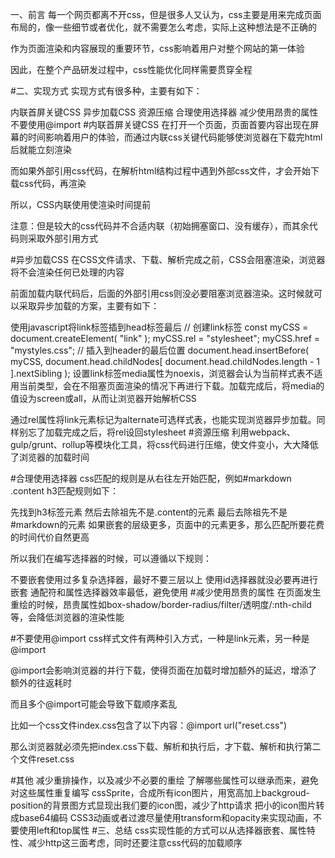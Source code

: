 一、前言
每一个网页都离不开css，但是很多人又认为，css主要是用来完成页面布局的，像一些细节或者优化，就不需要怎么考虑，实际上这种想法是不正确的

作为页面渲染和内容展现的重要环节，css影响着用户对整个网站的第一体验

因此，在整个产品研发过程中，css性能优化同样需要贯穿全程

#二、实现方式
实现方式有很多种，主要有如下：

内联首屏关键CSS
异步加载CSS
资源压缩
合理使用选择器
减少使用昂贵的属性
不要使用@import
#内联首屏关键CSS
在打开一个页面，页面首要内容出现在屏幕的时间影响着用户的体验，而通过内联css关键代码能够使浏览器在下载完html后就能立刻渲染

而如果外部引用css代码，在解析html结构过程中遇到外部css文件，才会开始下载css代码，再渲染

所以，CSS内联使用使渲染时间提前

注意：但是较大的css代码并不合适内联（初始拥塞窗口、没有缓存），而其余代码则采取外部引用方式

#异步加载CSS
在CSS文件请求、下载、解析完成之前，CSS会阻塞渲染，浏览器将不会渲染任何已处理的内容

前面加载内联代码后，后面的外部引用css则没必要阻塞浏览器渲染。这时候就可以采取异步加载的方案，主要有如下：

使用javascript将link标签插到head标签最后
// 创建link标签
const myCSS = document.createElement( "link" );
myCSS.rel = "stylesheet";
myCSS.href = "mystyles.css";
// 插入到header的最后位置
document.head.insertBefore( myCSS, document.head.childNodes[ document.head.childNodes.length - 1 ].nextSibling );
设置link标签media属性为noexis，浏览器会认为当前样式表不适用当前类型，会在不阻塞页面渲染的情况下再进行下载。加载完成后，将media的值设为screen或all，从而让浏览器开始解析CSS
<link rel="stylesheet" href="mystyles.css" media="noexist" onload="this.media='all'">
通过rel属性将link元素标记为alternate可选样式表，也能实现浏览器异步加载。同样别忘了加载完成之后，将rel设回stylesheet
<link rel="alternate stylesheet" href="mystyles.css" onload="this.rel='stylesheet'">
#资源压缩
利用webpack、gulp/grunt、rollup等模块化工具，将css代码进行压缩，使文件变小，大大降低了浏览器的加载时间

#合理使用选择器
css匹配的规则是从右往左开始匹配，例如#markdown .content h3匹配规则如下：

先找到h3标签元素
然后去除祖先不是.content的元素
最后去除祖先不是#markdown的元素
如果嵌套的层级更多，页面中的元素更多，那么匹配所要花费的时间代价自然更高

所以我们在编写选择器的时候，可以遵循以下规则：

不要嵌套使用过多复杂选择器，最好不要三层以上
使用id选择器就没必要再进行嵌套
通配符和属性选择器效率最低，避免使用
#减少使用昂贵的属性
在页面发生重绘的时候，昂贵属性如box-shadow/border-radius/filter/透明度/:nth-child等，会降低浏览器的渲染性能

#不要使用@import
css样式文件有两种引入方式，一种是link元素，另一种是@import

@import会影响浏览器的并行下载，使得页面在加载时增加额外的延迟，增添了额外的往返耗时

而且多个@import可能会导致下载顺序紊乱

比如一个css文件index.css包含了以下内容：@import url("reset.css")

那么浏览器就必须先把index.css下载、解析和执行后，才下载、解析和执行第二个文件reset.css

#其他
减少重排操作，以及减少不必要的重绘
了解哪些属性可以继承而来，避免对这些属性重复编写
cssSprite，合成所有icon图片，用宽高加上backgroud-position的背景图方式显现出我们要的icon图，减少了http请求
把小的icon图片转成base64编码
CSS3动画或者过渡尽量使用transform和opacity来实现动画，不要使用left和top属性
#三、总结
css实现性能的方式可以从选择器嵌套、属性特性、减少http这三面考虑，同时还要注意css代码的加载顺序

#